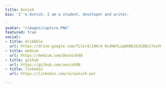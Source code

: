 ```yaml
---
title: Avnish
bio: 'I''m Avnish. I am a student, developer and writer.

'
avatar: "/images/capture.PNG"
featured: true
social:
- title: dribbble
  url: https://drive.google.com/file/d/14Kr4_0v3HAYLuqGKDK2bJGIBit7ovV6b/view?usp=sharing
- title: medium
  url: https://medium.com/@avnish98
- title: github
  url: https://github.com/avnish98
- title: linkedin
  url: https://linkedin.com/in/avnish-pal

---
```

